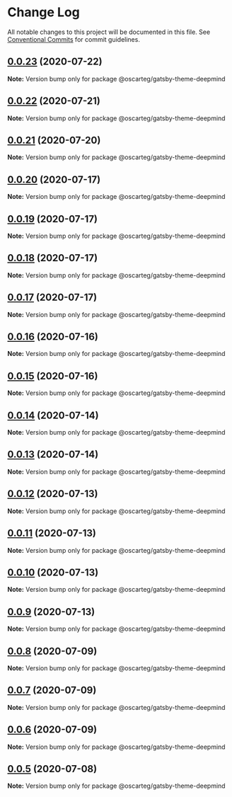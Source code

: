 # Change Log

All notable changes to this project will be documented in this file.
See [Conventional Commits](https://conventionalcommits.org) for commit guidelines.

## [0.0.23](https://github.com/oscarteg/gatsby-themes/compare/@oscarteg/gatsby-theme-deepmind@0.0.22...@oscarteg/gatsby-theme-deepmind@0.0.23) (2020-07-22)

**Note:** Version bump only for package @oscarteg/gatsby-theme-deepmind

## [0.0.22](https://github.com/oscarteg/gatsby-themes/compare/@oscarteg/gatsby-theme-deepmind@0.0.21...@oscarteg/gatsby-theme-deepmind@0.0.22) (2020-07-21)

**Note:** Version bump only for package @oscarteg/gatsby-theme-deepmind

## [0.0.21](https://github.com/oscarteg/gatsby-themes/compare/@oscarteg/gatsby-theme-deepmind@0.0.20...@oscarteg/gatsby-theme-deepmind@0.0.21) (2020-07-20)

**Note:** Version bump only for package @oscarteg/gatsby-theme-deepmind

## [0.0.20](https://github.com/oscarteg/gatsby-themes/compare/@oscarteg/gatsby-theme-deepmind@0.0.19...@oscarteg/gatsby-theme-deepmind@0.0.20) (2020-07-17)

**Note:** Version bump only for package @oscarteg/gatsby-theme-deepmind

## [0.0.19](https://github.com/oscarteg/gatsby-themes/compare/@oscarteg/gatsby-theme-deepmind@0.0.18...@oscarteg/gatsby-theme-deepmind@0.0.19) (2020-07-17)

**Note:** Version bump only for package @oscarteg/gatsby-theme-deepmind

## [0.0.18](https://github.com/oscarteg/gatsby-themes/compare/@oscarteg/gatsby-theme-deepmind@0.0.17...@oscarteg/gatsby-theme-deepmind@0.0.18) (2020-07-17)

**Note:** Version bump only for package @oscarteg/gatsby-theme-deepmind

## [0.0.17](https://github.com/oscarteg/gatsby-themes/compare/@oscarteg/gatsby-theme-deepmind@0.0.16...@oscarteg/gatsby-theme-deepmind@0.0.17) (2020-07-17)

**Note:** Version bump only for package @oscarteg/gatsby-theme-deepmind

## [0.0.16](https://github.com/oscarteg/gatsby-themes/compare/@oscarteg/gatsby-theme-deepmind@0.0.15...@oscarteg/gatsby-theme-deepmind@0.0.16) (2020-07-16)

**Note:** Version bump only for package @oscarteg/gatsby-theme-deepmind

## [0.0.15](https://github.com/oscarteg/gatsby-themes/compare/@oscarteg/gatsby-theme-deepmind@0.0.14...@oscarteg/gatsby-theme-deepmind@0.0.15) (2020-07-16)

**Note:** Version bump only for package @oscarteg/gatsby-theme-deepmind

## [0.0.14](https://github.com/oscarteg/gatsby-themes/compare/@oscarteg/gatsby-theme-deepmind@0.0.13...@oscarteg/gatsby-theme-deepmind@0.0.14) (2020-07-14)

**Note:** Version bump only for package @oscarteg/gatsby-theme-deepmind

## [0.0.13](https://github.com/oscarteg/gatsby-themes/compare/@oscarteg/gatsby-theme-deepmind@0.0.12...@oscarteg/gatsby-theme-deepmind@0.0.13) (2020-07-14)

**Note:** Version bump only for package @oscarteg/gatsby-theme-deepmind

## [0.0.12](https://github.com/oscarteg/gatsby-themes/compare/@oscarteg/gatsby-theme-deepmind@0.0.11...@oscarteg/gatsby-theme-deepmind@0.0.12) (2020-07-13)

**Note:** Version bump only for package @oscarteg/gatsby-theme-deepmind

## [0.0.11](https://github.com/oscarteg/gatsby-themes/compare/@oscarteg/gatsby-theme-deepmind@0.0.10...@oscarteg/gatsby-theme-deepmind@0.0.11) (2020-07-13)

**Note:** Version bump only for package @oscarteg/gatsby-theme-deepmind

## [0.0.10](https://github.com/oscarteg/gatsby-themes/compare/@oscarteg/gatsby-theme-deepmind@0.0.9...@oscarteg/gatsby-theme-deepmind@0.0.10) (2020-07-13)

**Note:** Version bump only for package @oscarteg/gatsby-theme-deepmind

## [0.0.9](https://github.com/oscarteg/gatsby-themes/compare/@oscarteg/gatsby-theme-deepmind@0.0.8...@oscarteg/gatsby-theme-deepmind@0.0.9) (2020-07-13)

**Note:** Version bump only for package @oscarteg/gatsby-theme-deepmind

## [0.0.8](https://github.com/oscarteg/gatsby-themes/compare/@oscarteg/gatsby-theme-deepmind@0.0.7...@oscarteg/gatsby-theme-deepmind@0.0.8) (2020-07-09)

**Note:** Version bump only for package @oscarteg/gatsby-theme-deepmind

## [0.0.7](https://github.com/oscarteg/gatsby-themes/compare/@oscarteg/gatsby-theme-deepmind@0.0.6...@oscarteg/gatsby-theme-deepmind@0.0.7) (2020-07-09)

**Note:** Version bump only for package @oscarteg/gatsby-theme-deepmind

## [0.0.6](https://github.com/oscarteg/gatsby-themes/compare/@oscarteg/gatsby-theme-deepmind@0.0.5...@oscarteg/gatsby-theme-deepmind@0.0.6) (2020-07-09)

**Note:** Version bump only for package @oscarteg/gatsby-theme-deepmind

## [0.0.5](https://github.com/oscarteg/gatsby-themes/compare/@oscarteg/gatsby-theme-deepmind@0.0.4...@oscarteg/gatsby-theme-deepmind@0.0.5) (2020-07-08)

**Note:** Version bump only for package @oscarteg/gatsby-theme-deepmind

